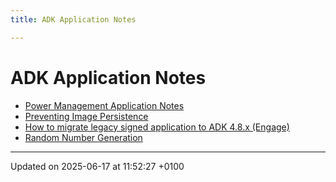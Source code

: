 ```yaml
---
title: ADK Application Notes

---
```


# ADK Application Notes





* [Power Management Application Notes](pg_pm_app_notes.md#page-pg-pm-app-notes)
* [Preventing Image Persistence](pg_preventing_image_persistence.md#page-pg-preventing-image-persistence)
* [How to migrate legacy signed application to ADK 4.8.x (Engage)](pg_migration_of_legacy_signed_application.md#page-pg-migration-of-legacy-signed-application)
* [Random Number Generation](pg_random_number_generation.md#page-pg-random-number-generation)

-------------------------------

Updated on 2025-06-17 at 11:52:27 +0100
